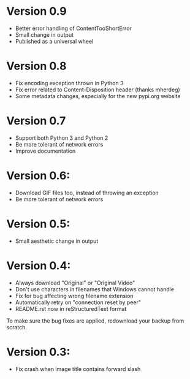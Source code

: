 # Version 0.9

- Better error handling of ContentTooShortError
- Small change in output
- Published as a universal wheel

# Version 0.8

- Fix encoding exception thrown in Python 3
- Fix error related to Content-Disposition header (thanks mherdeg)
- Some metadata changes, especially for the new pypi.org website

# Version 0.7

- Support both Python 3 and Python 2
- Be more tolerant of network errors
- Improve documentation

# Version 0.6:

- Download GIF files too, instead of throwing an exception
- Be more tolerant of network errors

# Version 0.5:

- Small aesthetic change in output

# Version 0.4:

- Always download "Original" or "Original Video"
- Don't use characters in filenames that Windows cannot handle
- Fix for bug affecting wrong filename extension
- Automatically retry on "connection reset by peer"
- README.rst now in reStructuredText format

To make sure the bug fixes are applied, redownload your backup from scratch.

# Version 0.3:

- Fix crash when image title contains forward slash
